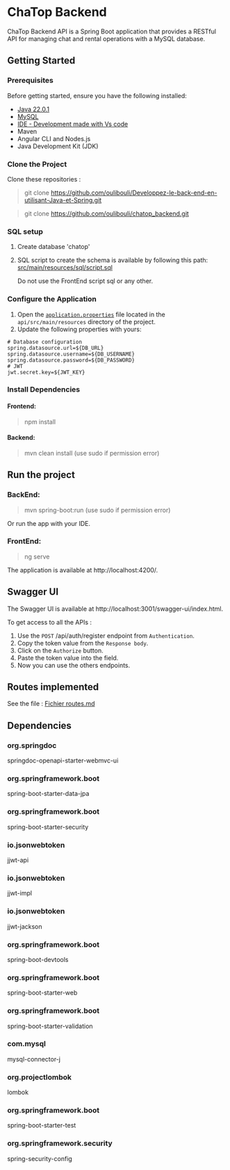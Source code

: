 # ChaTop Backend

ChaTop Backend API is a Spring Boot application that provides a RESTful API for managing chat and rental operations with a MySQL
database.

## Getting Started

### Prerequisites

Before getting started, ensure you have the following installed:

- [Java 22.0.1](https://www.oracle.com/java/technologies/downloads/)
- [MySQL](https://www.mysql.com/fr/downloads/)
- [IDE - Development made with Vs code](https://code.visualstudio.com/download)
- Maven
- Angular CLI and Nodes.js
- Java Development Kit (JDK)

### Clone the Project

Clone these repositories :
> git clone https://github.com/oulibouli/Developpez-le-back-end-en-utilisant-Java-et-Spring.git

> git clone https://github.com/oulibouli/chatop_backend.git

### SQL setup
1. Create database 'chatop'

2. SQL script to create the schema is available by following this path:
[src/main/resources/sql/script.sql](src/main/resources/sql/script.sql)

    Do not use the FrontEnd script sql or any other.

### Configure the Application

1. Open the [`application.properties`](src/main/resources/application.properties) file located in the `api/src/main/resources` directory of the project.
2. Update the following properties with yours:

```properties
# Database configuration
spring.datasource.url=${DB_URL}
spring.datasource.username=${DB_USERNAME}
spring.datasource.password=${DB_PASSWORD}
# JWT
jwt.secret.key=${JWT_KEY}
```

### Install Dependencies

#### Frontend:

> npm install

#### Backend:

> mvn clean install (use sudo if permission error)

## Run the project

### BackEnd:

> mvn spring-boot:run (use sudo if permission error)

Or run the app with your IDE.

### FrontEnd:

> ng serve

The application is available at http://localhost:4200/.

## Swagger UI

The Swagger UI is available at http://localhost:3001/swagger-ui/index.html.

To get access to all the APIs :

1. Use the `POST` /api/auth/register endpoint from `Authentication`.
2. Copy the token value from the `Response body`.
3. Click on the `Authorize` button.
4. Paste the token value into the field.
5. Now you can use the others endpoints.

## Routes implemented

See the file :
[Fichier routes.md](src/main/resources/routes.md)

## Dependencies
### org.springdoc
springdoc-openapi-starter-webmvc-ui
### org.springframework.boot
spring-boot-starter-data-jpa
### org.springframework.boot
spring-boot-starter-security
### io.jsonwebtoken
jjwt-api
### io.jsonwebtoken
jjwt-impl
### io.jsonwebtoken
jjwt-jackson
### org.springframework.boot
spring-boot-devtools
### org.springframework.boot
spring-boot-starter-web
### org.springframework.boot
spring-boot-starter-validation
### com.mysql
mysql-connector-j
### org.projectlombok
lombok
### org.springframework.boot
spring-boot-starter-test
### org.springframework.security
spring-security-config
